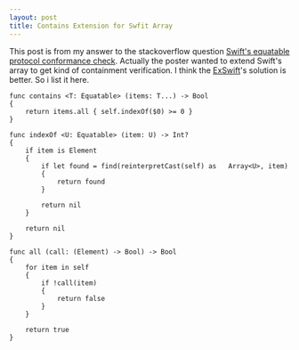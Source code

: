 ```yaml
---
layout: post
title: Contains Extension for Swfit Array
---
```

This post is from my answer to the stackoverflow question [Swift's equatable protocol conformance check](http://stackoverflow.com/questions/24174697/swifts-equatable-protocol-conformance-check). Actually the poster wanted to extend Swift's array to get kind of containment verification. I think the [ExSwift](https://github.com/pNre/ExSwift)'s solution is better. So i list it here.

    func contains <T: Equatable> (items: T...) -> Bool
    {
        return items.all { self.indexOf($0) >= 0 }
    }

    func indexOf <U: Equatable> (item: U) -> Int?
    {
        if item is Element
        {
            if let found = find(reinterpretCast(self) as   Array<U>, item)
            {
                return found
            }

            return nil
        }

        return nil
    }

    func all (call: (Element) -> Bool) -> Bool
    {
        for item in self
        {
            if !call(item)
            {
                return false
            }
        }

        return true
    }
